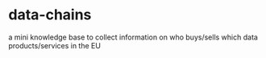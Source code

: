 # data-chains
a mini knowledge base to collect information on who buys/sells which data products/services in the EU
